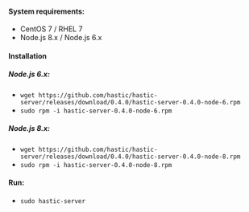 #### System requirements:
- CentOS 7 / RHEL 7
- Node.js 8.x / Node.js 6.x

#### Installation 
##### Node.js 6.x:
- `wget https://github.com/hastic/hastic-server/releases/download/0.4.0/hastic-server-0.4.0-node-6.rpm`
- `sudo rpm -i hastic-server-0.4.0-node-6.rpm`

##### Node.js 8.x:
- `wget https://github.com/hastic/hastic-server/releases/download/0.4.0/hastic-server-0.4.0-node-8.rpm`
- `sudo rpm -i hastic-server-0.4.0-node-8.rpm`

#### Run:
- `sudo hastic-server`